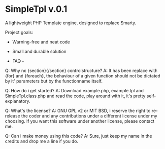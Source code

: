 # SimpleTpl v.0.1

A lightweight PHP Template engine, designed to replace Smarty.

Project goals:

 - Warning-free and neat code
 - Small and durable solution




 - FAQ -

 Q: Why no {section}{/section} controlstructure?
 A: It has been replace with {for} and {foreach}, the behaviour
    of a given function should not be dictated by it' parameters
    but by the functionname itself.

 Q: How do i get started?
 A: Download example.php, example.tpl and SimpleTpl.class.php and
    read the code, play around with it, it's pretty self-explanatory.

 Q: What's the license?
 A: GNU GPL v2 or MIT BSD, i reserve the right to re-release the coder and any contributions under
    a different license under my choosing. If you want this software under another license, please contact me.

 Q: Can i make money using this code?
 A: Sure, just keep my name in the credits and drop me a line if you do.
